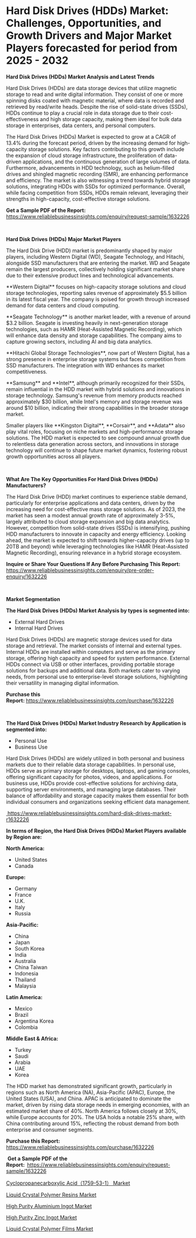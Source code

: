 <p><h1>Hard Disk Drives (HDDs) Market: Challenges, Opportunities, and Growth Drivers and Major Market Players forecasted for period from 2025 - 2032</h1></p><p><strong>Hard Disk Drives (HDDs) Market Analysis and Latest Trends</strong></p>
<p><p>Hard Disk Drives (HDDs) are data storage devices that utilize magnetic storage to read and write digital information. They consist of one or more spinning disks coated with magnetic material, where data is recorded and retrieved by read/write heads. Despite the rise of solid-state drives (SSDs), HDDs continue to play a crucial role in data storage due to their cost-effectiveness and high storage capacity, making them ideal for bulk data storage in enterprises, data centers, and personal computers.</p><p>The Hard Disk Drives (HDDs) Market is expected to grow at a CAGR of 13.4% during the forecast period, driven by the increasing demand for high-capacity storage solutions. Key factors contributing to this growth include the expansion of cloud storage infrastructure, the proliferation of data-driven applications, and the continuous generation of large volumes of data. Furthermore, advancements in HDD technology, such as helium-filled drives and shingled magnetic recording (SMR), are enhancing performance and efficiency. The market is also witnessing a trend towards hybrid storage solutions, integrating HDDs with SSDs for optimized performance. Overall, while facing competition from SSDs, HDDs remain relevant, leveraging their strengths in high-capacity, cost-effective storage solutions.</p></p>
<p><strong>Get a Sample PDF of the Report:&nbsp;</strong> <a href="https://www.reliablebusinessinsights.com/enquiry/request-sample/1632226?utm_campaign=1117&utm_medium=2&utm_source=Github&utm_content=ia&utm_term=29032025&utm_id=hard-disk-drives-hdds">https://www.reliablebusinessinsights.com/enquiry/request-sample/1632226</a></p>
<p>&nbsp;</p>
<p><strong>Hard Disk Drives (HDDs) Major Market Players</strong></p>
<p><p>The Hard Disk Drive (HDD) market is predominantly shaped by major players, including Western Digital (WD), Seagate Technology, and Hitachi, alongside SSD manufacturers that are entering the market. WD and Seagate remain the largest producers, collectively holding significant market share due to their extensive product lines and technological advancements.</p><p>**Western Digital** focuses on high-capacity storage solutions and cloud storage technologies, reporting sales revenue of approximately $5.5 billion in its latest fiscal year. The company is poised for growth through increased demand for data centers and cloud computing.</p><p>**Seagate Technology** is another market leader, with a revenue of around $3.2 billion. Seagate is investing heavily in next-generation storage technologies, such as HAMR (Heat-Assisted Magnetic Recording), which will enhance data density and storage capabilities. The company aims to capture growing sectors, including AI and big data analytics.</p><p>**Hitachi Global Storage Technologies**, now part of Western Digital, has a strong presence in enterprise storage systems but faces competition from SSD manufacturers. The integration with WD enhances its market competitiveness.</p><p>**Samsung** and **Intel**, although primarily recognized for their SSDs, remain influential in the HDD market with hybrid solutions and innovations in storage technology. Samsung's revenue from memory products reached approximately $30 billion, while Intel's memory and storage revenue was around $10 billion, indicating their strong capabilities in the broader storage market.</p><p>Smaller players like **Kingston Digital**, **Corsair**, and **Adata** also play vital roles, focusing on niche markets and high-performance storage solutions. The HDD market is expected to see compound annual growth due to relentless data generation across sectors, and innovations in storage technology will continue to shape future market dynamics, fostering robust growth opportunities across all players.</p></p>
<p>&nbsp;</p>
<p><strong>What Are The Key Opportunities For Hard Disk Drives (HDDs) Manufacturers?</strong></p>
<p><p>The Hard Disk Drive (HDD) market continues to experience stable demand, particularly for enterprise applications and data centers, driven by the increasing need for cost-effective mass storage solutions. As of 2023, the market has seen a modest annual growth rate of approximately 3-5%, largely attributed to cloud storage expansion and big data analytics. However, competition from solid-state drives (SSDs) is intensifying, pushing HDD manufacturers to innovate in capacity and energy efficiency. Looking ahead, the market is expected to shift towards higher-capacity drives (up to 20TB and beyond) while leveraging technologies like HAMR (Heat-Assisted Magnetic Recording), ensuring relevance in a hybrid storage ecosystem.</p></p>
<p><strong>Inquire or Share Your Questions If Any Before Purchasing This Report:</strong> <a href="https://www.reliablebusinessinsights.com/enquiry/pre-order-enquiry/1632226?utm_campaign=1117&utm_medium=2&utm_source=Github&utm_content=ia&utm_term=29032025&utm_id=hard-disk-drives-hdds">https://www.reliablebusinessinsights.com/enquiry/pre-order-enquiry/1632226</a></p>
<p>&nbsp;</p>
<p><strong>Market Segmentation</strong></p>
<p><strong>The Hard Disk Drives (HDDs) Market Analysis by types is segmented into:</strong></p>
<p><ul><li>External Hard Drives</li><li>Internal Hard Drives</li></ul></p>
<p><p>Hard Disk Drives (HDDs) are magnetic storage devices used for data storage and retrieval. The market consists of internal and external types. Internal HDDs are installed within computers and serve as the primary storage, offering high capacity and speed for system performance. External HDDs connect via USB or other interfaces, providing portable storage solutions for backups and additional data. Both markets cater to varying needs, from personal use to enterprise-level storage solutions, highlighting their versatility in managing digital information.</p></p>
<p><strong>Purchase this Report:&nbsp;</strong><a href="https://www.reliablebusinessinsights.com/purchase/1632226?utm_campaign=1117&utm_medium=2&utm_source=Github&utm_content=ia&utm_term=29032025&utm_id=hard-disk-drives-hdds">https://www.reliablebusinessinsights.com/purchase/1632226</a></p>
<p>&nbsp;</p>
<p><strong>The Hard Disk Drives (HDDs) Market Industry Research by Application is segmented into:</strong></p>
<p><ul><li>Personal Use</li><li>Business Use</li></ul></p>
<p><p>Hard Disk Drives (HDDs) are widely utilized in both personal and business markets due to their reliable data storage capabilities. In personal use, HDDs serve as primary storage for desktops, laptops, and gaming consoles, offering significant capacity for photos, videos, and applications. For business use, HDDs provide cost-effective solutions for archiving data, supporting server environments, and managing large databases. Their balance of affordability and storage capacity makes them essential for both individual consumers and organizations seeking efficient data management.</p></p>
<p><a href="https://www.reliablebusinessinsights.com/hard-disk-drives-market-r1632226?utm_campaign=1117&utm_medium=2&utm_source=Github&utm_content=ia&utm_term=29032025&utm_id=hard-disk-drives-hdds">&nbsp;https://www.reliablebusinessinsights.com/hard-disk-drives-market-r1632226</a></p>
<p><strong>In terms of Region, the Hard Disk Drives (HDDs) Market Players available by Region are:</strong></p>
<p>
    <p> <strong> North America: </strong>
        <ul>
            <li>United States</li>
            <li>Canada</li>
        </ul>
        </p> 
    <p> <strong> Europe: </strong>
        <ul>
            <li>Germany</li>
            <li>France</li>
            <li>U.K.</li>
            <li>Italy</li>
            <li>Russia</li>
        </ul>
        </p> 
    <p> <strong> Asia-Pacific: </strong>
        <ul>
            <li>China</li>
            <li>Japan</li>
            <li>South Korea</li>
            <li>India</li>
            <li>Australia</li>
            <li>China Taiwan</li>
            <li>Indonesia</li>
            <li>Thailand</li>
            <li>Malaysia</li>
        </ul>
        </p> 
    <p> <strong> Latin America: </strong>
        <ul>
            <li>Mexico</li>
            <li>Brazil</li>
            <li>Argentina Korea</li>
            <li>Colombia</li>
        </ul>
        </p> 
    <p> <strong> Middle East & Africa: </strong>
        <ul>
            <li>Turkey</li>
            <li>Saudi</li>
            <li>Arabia</li>
            <li>UAE</li>
            <li>Korea</li>
        </ul>
    </p>
    </p>
<p><p>The HDD market has demonstrated significant growth, particularly in regions such as North America (NA), Asia-Pacific (APAC), Europe, the United States (USA), and China. APAC is anticipated to dominate the market, driven by rising data storage needs in emerging economies, with an estimated market share of 40%. North America follows closely at 30%, while Europe accounts for 20%. The USA holds a notable 25% share, with China contributing around 15%, reflecting the robust demand from both enterprise and consumer segments.</p></p>
<p><strong>Purchase this Report: </strong><a href="https://www.reliablebusinessinsights.com/purchase/1632226?utm_campaign=1117&utm_medium=2&utm_source=Github&utm_content=ia&utm_term=29032025&utm_id=hard-disk-drives-hdds">https://www.reliablebusinessinsights.com/purchase/1632226</a></p>
<p>&nbsp;<strong>Get a Sample PDF of the Report:&nbsp;&nbsp;</strong><a href="https://www.reliablebusinessinsights.com/enquiry/request-sample/1632226?utm_campaign=1117&utm_medium=2&utm_source=Github&utm_content=ia&utm_term=29032025&utm_id=hard-disk-drives-hdds">https://www.reliablebusinessinsights.com/enquiry/request-sample/1632226</a></p>
<p><strong></strong></p>
<p><p><a href="https://github.com/jaspartatin/Market-Research-Report-List-1/blob/main/cyclopropanecarboxylic-acid1759-53-1-market.md?utm_campaign=1117&utm_medium=2&utm_source=Github&utm_content=ia&utm_term=29032025&utm_id=hard-disk-drives-hdds">Cyclopropanecarboxylic Acid（1759-53-1） Market</a></p><p><a href="https://github.com/alefermeivys/Market-Research-Report-List-1/blob/main/liquid-crystal-polymer-resins-market.md?utm_campaign=1117&utm_medium=2&utm_source=Github&utm_content=ia&utm_term=29032025&utm_id=hard-disk-drives-hdds">Liquid Crystal Polymer Resins Market</a></p><p><a href="https://github.com/kluviabolofo/Market-Research-Report-List-1/blob/main/high-purity-aluminium-ingot-market.md?utm_campaign=1117&utm_medium=2&utm_source=Github&utm_content=ia&utm_term=29032025&utm_id=hard-disk-drives-hdds">High Purity Aluminium Ingot Market</a></p><p><a href="https://github.com/spehnluenaru/Market-Research-Report-List-1/blob/main/high-purity-zinc-ingot-market.md?utm_campaign=1117&utm_medium=2&utm_source=Github&utm_content=ia&utm_term=29032025&utm_id=hard-disk-drives-hdds">High Purity Zinc Ingot Market</a></p><p><a href="https://github.com/toghojbeinta/Market-Research-Report-List-1/blob/main/liquid-crystal-polymer-films-market.md?utm_campaign=1117&utm_medium=2&utm_source=Github&utm_content=ia&utm_term=29032025&utm_id=hard-disk-drives-hdds">Liquid Crystal Polymer Films Market</a></p></p>